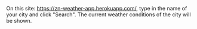 On this site: https://zn-weather-app.herokuapp.com/, 
type in the name of your city and click "Search".
The current weather conditions of the city will be shown.
